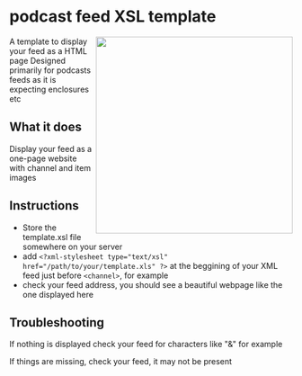 # podcast feed XSL template
<img align="right" width="350" src="https://i.imgur.com/n4AiKPF.png">
A template to display your feed as a HTML page
Designed primarily for podcasts feeds as it is expecting enclosures etc

## What it does

Display your feed as a one-page website with channel and item images

## Instructions

- Store the template.xsl file somewhere on your server
- add `<?xml-stylesheet type="text/xsl" href="/path/to/your/template.xls" ?>` at the beggining of your XML feed just before `<channel>`, for example
- check your feed address, you should see a beautiful webpage like the one displayed here


## Troubleshooting

If nothing is displayed check your feed for characters like "&" for example

If things are missing, check your feed, it may not be present
